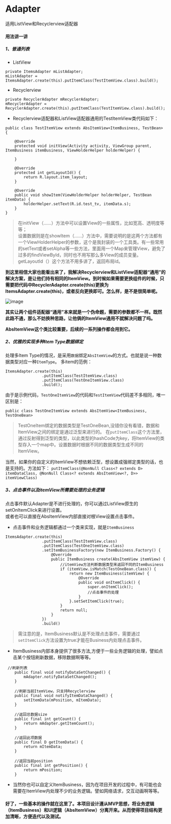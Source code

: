 # Adapter
适用ListView和Recyclerview适配器
#### 用法讲一讲
##### 1、普通列表
- ListView

```
private ItemsAdapter mListAdapter;
mListAdapter = ItemsAdapter.create(this).putItemClass(TestItemView.class).build();
```
- Recyclerview

```
private RecyclerAdapter mRecyclerAdapter;
mRecyclerAdapter = RecyclerAdapter.create(this).putItemClass(TestItemView.class).build();
```
- Recyclerview适配器和ListView适配器通用的TestItemView类代码如下：

```
public class TestItemView extends AbsItemView<ItemBusiness, TestBean> {

    @Override
    protected void initView(Activity activity, ViewGroup parent, ItemBusiness itemBusiness, ViewHolderHelper holderHelper) {

    }

    @Override
    protected int getLayoutId() {
        return R.layout.item_layout;
    }

    @Override
    public void showItem(ViewHolderHelper holderHelper, TestBean itemData) {
        holderHelper.setText(R.id.test_tv, itemData.s);
    }
}
```
> 在initView（……）方法中可以设置View的一些属性，比如宽高、透明度等等；  
设置数据则是在showItem（……）方法中，需要说明的是这两个方法都有一个ViewHolderHelper的参数，这个是我封装的一个工具类。有一些常用的setText或者setAlpha等一些方法，里面用一个Map来管理View，避免了过多的findViewById，同时也不用写那么多View的成员变量。  
getLayoutId（）这个方法不用多讲了，返回布局Id。

**到这里相信大家也能看出来了，我解决Recyclerview和ListView适配器“通用”的解决方案，是让他们持有相同的ItemView。到时候如果需要更换组件的时候，只需要把代码中RecyclerAdapter.create(this)更换为ItemsAdapter.create(this)，或者反向更换即可。怎么样，是不是很简单呢。**
  
  ![image](http://ubq.ubiaoqing.com/ubiaoqing57e8a1326e33d29011.jpg)

**其实让两个组件适配器“通用”本来就是一个伪命题，需要的参数都不一样。既然此路不通，那么不妨换种思路，让他俩的ItemView通用不就解决问题了吗。**

**AbsItemView这个类比较重要，后续的一系列操作都会用到它。**

##### 2、优雅的实现多种Item Type数据绑定

处理多Item Type的情况，是采用`数据`绑定`AbsItemView`的方式。也就是说一种数据类型对应一种`ItemType`。
多item的范例：
```
ItemsAdapter.create(this)
                .putItemClass(TestItemView.class)
                .putItemClass(TestOneItemView.class)
                .build();
```
由于是示例代码，`TestOneItemView`的代码和`TestItemView`代码差不多相同，唯一区别是：
```
public class TestOneItemView extends AbsItemView<ItemBusiness, TestOneBean>
```
> TestOneItem绑定的数据类型是TestOneBean,没错你没有看错，数据和ItemView之间的绑定是通过泛型来进行的。
> 在`putItemClass`这个方法里，通过反射得到泛型的类型，以此类型的hashCode为key，将ItemView的类型存入一个map中。设置数据时根据不同的数据类型生成不同的ItemView。

当然，如果你的自定义的ItemView不想依赖泛型，想设置成强绑定类型的话，也是支持的。方法如下：
`putItemClass(@NonNull Class<? extends D> itemDataClass,
                                        @NonNull Class<? extends AbsItemView<?, D>> itemViewClass)`
                                        
                                        

##### 3、点击事件以及itemView所需要处理的业务逻辑
点击事件默认Adapter是不进行处理的，你可以通过ListView原生的setOnItemClick来进行设置。  
或者也可以直接在AbsItemView内部直接对根View设置点击事件。
- 点击事件和业务逻辑都通过一个类来实现，就是`ItemBusiness`

```
ItemsAdapter.create(this)
                .putItemClass(TestItemView.class)
                .putItemClass(TestOneItemView.class)
                .setItemBusinessFactory(new ItemBusiness.Factory() {
                    @Override
                    public ItemBusiness create(AbsItemView itemView) {
                    	//itemView方法判断数据类型来返回不同的ItemBusiness
                        if (itemView.isMatch(TestOneBean.class)) {
                            return new ItemBusiness(itemView) {
                                @Override
                                public void onItemClick() {
                                    super.onItemClick();
                                    //点击事件的处理
                                }
                            }.setSetItemClick(true);
                        }
                        return null;
                    }
                })
                .build()
```
>需注意的是，ItemBusiness默认是不处理点击事件，需要通过`setItemClick`方法设置为true才能在Business内处理点击事件。

- ItemBusiness内部本身提供了很多方法,方便于一些业务逻辑的处理，譬如点击某个按钮刷新数据，移除数据啊等等。

```
 //刷新列表
    public final void notifyDataSetChanged() {
        mAdapter.notifyDataSetChanged();
    }

    //刷新当前ItemView，只支持Recyclerview
    public final void notifyItemDataChanged() {
        setItemData(mPosition, mItemData);
    }
    
    //返回总数据size
    public final int getCount() {
        return mAdapter.getItemCount();
    }

    //返回此项数据
    public final D getItemData() {
        return mItemData;
    }

    //返回当前position
    public final int getPosition() {
        return mPosition;
    }
```
- 当然你也可以自定义ItemBusiness，因为在项目开发的过程中，有可能也会需要在ItemView内处理不少的业务逻辑。譬如网络请求，交互动画啊等等。

#### 好了，一些基本的操作就在这里了。本项目设计遵从MVP思想，将业务逻辑（ItemBusiness）和UI逻辑（AbsItemView）分离开来。从而使得项目结构更加清晰，方便迭代以及测试。

